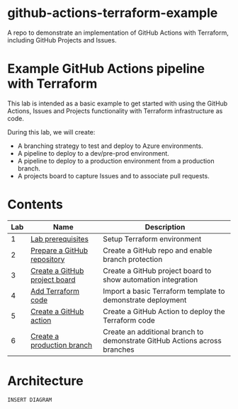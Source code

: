 # github-actions-terraform-example

A repo to demonstrate an implementation of GitHub Actions with Terraform, including GitHub Projects and Issues.

# Example GitHub Actions pipeline with Terraform

This lab is intended as a basic example to get started with using the GitHub Actions, Issues and Projects functionality with Terraform infrastructure as code.

During this lab, we will create:
- A branching strategy to test and deploy to Azure environments.
- A pipeline to deploy to a dev/pre-prod environment.
- A pipeline to deploy to a production environment from a production branch.
- A projects board to capture Issues and to associate pull requests.

# Contents

Lab | Name                                                            | Description
--- | --------------------------------------------------------------- | ----------- 
1   | [Lab prerequisites](./1-prerequisites/)                         | Setup Terraform environment
2   | [Prepare a GitHub repository](./2-prepare-a-github-repository/) | Create a GitHub repo and enable branch protection
3   | [Create a GitHub project board](./3-create-a-github-project-board/)         | Create a GitHub project board to show automation integration
4   | [Add Terraform code](./4-add-terraform-code/)                   | Import a basic Terraform template to demonstrate deployment
5   | [Create a GitHub action](./5-create-github-action/)             | Create a GitHub Action to deploy the Terraform code
6   | [Create a production branch](./6-create-a-production-branch/)   | Create an additional branch to demonstrate GitHub Actions across branches


# Architecture

`INSERT DIAGRAM`

